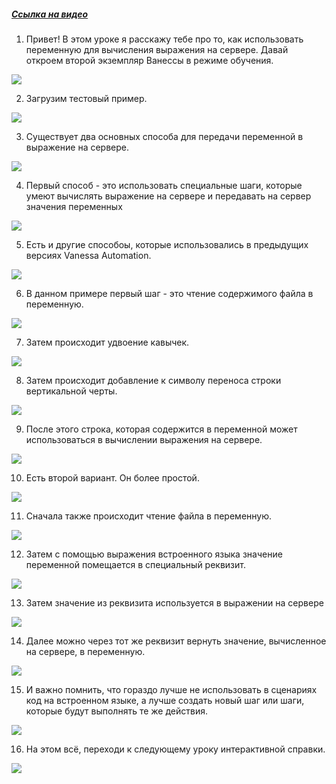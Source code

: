 ﻿##### [Ссылка на видео](https://youtu.be/LbKdG7BToGA)

001. Привет! В этом уроке я расскажу тебе про то, как использовать переменную для вычисления выражения на сервере. Давай откроем второй экземпляр Ванессы в режиме обучения.

![](https://vanessa-files.do.bit-erp.ru/Doc/1.2.041.1/MD/Глава06/images/000_КакИспользоватьПеременнуюДляВычисленияНаСервере.png)

002. Загрузим тестовый пример.

![](https://vanessa-files.do.bit-erp.ru/Doc/1.2.041.1/MD/Глава06/images/004_КакИспользоватьПеременнуюДляВычисленияНаСервере.png)

003. Существует два основных способа для передачи переменной в выражение на сервере.

![](https://vanessa-files.do.bit-erp.ru/Doc/1.2.041.1/MD/Глава06/images/005_КакИспользоватьПеременнуюДляВычисленияНаСервере.png)

004. Первый способ - это использовать специальные шаги, которые умеют вычислять выражение на сервере и передавать на сервер значения переменных

![](https://vanessa-files.do.bit-erp.ru/Doc/1.2.041.1/MD/Глава06/images/008_КакИспользоватьПеременнуюДляВычисленияНаСервере.png)

005. Есть и другие способоы, которые использовались в предыдущих версиях Vanessa Automation.

![](https://vanessa-files.do.bit-erp.ru/Doc/1.2.041.1/MD/Глава06/images/011_КакИспользоватьПеременнуюДляВычисленияНаСервере.png)

006. В данном примере первый шаг - это чтение содержимого файла в переменную.

![](https://vanessa-files.do.bit-erp.ru/Doc/1.2.041.1/MD/Глава06/images/014_КакИспользоватьПеременнуюДляВычисленияНаСервере.png)

007. Затем происходит удвоение кавычек.

![](https://vanessa-files.do.bit-erp.ru/Doc/1.2.041.1/MD/Глава06/images/019_КакИспользоватьПеременнуюДляВычисленияНаСервере.png)

008. Затем происходит добавление к символу переноса строки вертикальной черты.

![](https://vanessa-files.do.bit-erp.ru/Doc/1.2.041.1/MD/Глава06/images/024_КакИспользоватьПеременнуюДляВычисленияНаСервере.png)

009. После этого строка, которая содержится в переменной может использоваться в вычислении выражения на сервере.

![](https://vanessa-files.do.bit-erp.ru/Doc/1.2.041.1/MD/Глава06/images/029_КакИспользоватьПеременнуюДляВычисленияНаСервере.png)

010. Есть второй вариант. Он более простой.

![](https://vanessa-files.do.bit-erp.ru/Doc/1.2.041.1/MD/Глава06/images/032_КакИспользоватьПеременнуюДляВычисленияНаСервере.png)

011. Сначала также происходит чтение файла в переменную.

![](https://vanessa-files.do.bit-erp.ru/Doc/1.2.041.1/MD/Глава06/images/035_КакИспользоватьПеременнуюДляВычисленияНаСервере.png)

012. Затем с помощью выражения встроенного языка значение переменной помещается в специальный реквизит.

![](https://vanessa-files.do.bit-erp.ru/Doc/1.2.041.1/MD/Глава06/images/040_КакИспользоватьПеременнуюДляВычисленияНаСервере.png)

013. Затем значение из реквизита используется в выражении на сервере

![](https://vanessa-files.do.bit-erp.ru/Doc/1.2.041.1/MD/Глава06/images/045_КакИспользоватьПеременнуюДляВычисленияНаСервере.png)

014. Далее можно через тот же реквизит вернуть значение, вычисленное на сервере, в переменную.

![](https://vanessa-files.do.bit-erp.ru/Doc/1.2.041.1/MD/Глава06/images/050_КакИспользоватьПеременнуюДляВычисленияНаСервере.png)

015. И важно помнить, что гораздо лучше не использовать в сценариях код на встроенном языке, а лучше создать новый шаг или шаги, которые будут выполнять те же действия.

![](https://vanessa-files.do.bit-erp.ru/Doc/1.2.041.1/MD/Глава06/images/053_КакИспользоватьПеременнуюДляВычисленияНаСервере.png)

016. На этом всё, переходи к следующему уроку интерактивной справки.

![](https://vanessa-files.do.bit-erp.ru/Doc/1.2.041.1/MD/Глава06/images/054_КакИспользоватьПеременнуюДляВычисленияНаСервере.png)
